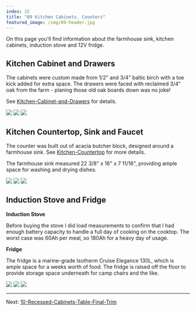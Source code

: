```yaml
---
index: 32
title: "09 Kitchen Cabinets. Counters"
featured_image: /img/09-header.jpg
---
```


On this page you'll find information about the farmhouse sink, kitchen cabinets, induction stove and 12V fridge.

## Kitchen Cabinet and Drawers

The cabinets were custom made from 1/2" and 3/4" baltic birch with a toe kick added for extra space. The drawers were faced with reclaimed 3/4" oak from the farm - planing those old oak boards down was no joke!

See [Kitchen-Cabinet-and-Drawers](Kitchen-Cabinet-and-Drawers) for details.

<div class="gallery" data-columns="3">
	<img src="/img/cabinet-header.jpg">
	<img src="/img/cabinet-drawers-1.jpg">
	<img src="/img/cabinet-drawers-2.jpg">
</div>

## Kitchen Countertop, Sink and Faucet

The counter was built out of acacia butcher block, designed around a farmhouse sink. See [Kitchen-Countertop](Kitchen-Countertop) for more details.

The farmhouse sink measured 22 3/8" x 16" x 7 11/16", providing ample space for washing and drying dishes.

<div class='gallery' data-columns='3'>
	<img src="/img/countertop-header.jpg">
	<img src="/img/countertop-installation.jpg">
	<img src="/img/countertop-window.jpg">
</div>

## Induction Stove and Fridge

**Induction Stove**

Before buying the stove I did load measurements to confirm that I had enough battery capacity to handle a full day of cooking on the cooktop. The worst case was 60Ah per meal, so 180Ah for a heavy day of usage.

**Fridge**

The fridge is a marine-grade Isotherm Cruise Elegance 130L, which is ample space for a weeks worth of food. The fridge is raised off the floor to provide storage space underneath for camp chairs and the like.

<div class='gallery' data-columns='3'>
	<img src="/img/induction-header.jpg">
	<img src="/img/fridge.jpeg">
	<img src="/img/fridge-header.jpg">
</div>

---

Next: [10-Recessed-Cabinets-Table-Final-Trim](10-Recessed-Cabinets-Table-Final-Trim)
